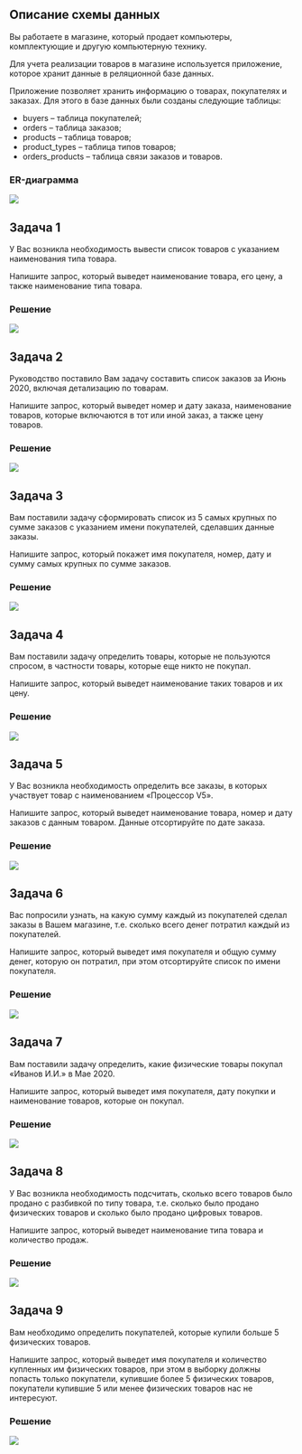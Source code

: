 ## Описание схемы данных

Вы работаете в магазине, который продает компьютеры, комплектующие и другую компьютерную технику.

Для учета реализации товаров в магазине используется приложение, которое хранит данные в реляционной базе данных.

Приложение позволяет хранить информацию о товарах, покупателях и заказах. Для этого в базе данных были созданы следующие таблицы:

- buyers – таблица покупателей;
- orders – таблица заказов;
- products – таблица товаров;
- product_types – таблица типов товаров;
- orders_products – таблица связи заказов и товаров.

### ER-диаграмма

![](screenshots/ER-диаграмма.PNG)

## Задача 1
У Вас возникла необходимость вывести список товаров с указанием наименования типа товара.

Напишите запрос, который выведет наименование товара, его цену, а также наименование типа товара.

### Решение
![](screenshots/Объединение_данных/1.PNG)

## Задача 2
Руководство поставило Вам задачу составить список заказов за Июнь 2020, включая детализацию по товарам.

Напишите запрос, который выведет номер и дату заказа, наименование товаров, которые включаются в тот или иной заказ, а также цену товаров.

### Решение
![](screenshots/Объединение_данных/2.PNG)

## Задача 3
Вам поставили задачу сформировать список из 5 самых крупных по сумме заказов с указанием имени покупателей, сделавших данные заказы.

Напишите запрос, который покажет имя покупателя, номер, дату и сумму самых крупных по сумме заказов.

### Решение
![](screenshots/Объединение_данных/3.PNG)

## Задача 4
Вам поставили задачу определить товары, которые не пользуются спросом, в частности товары, которые еще никто не покупал.

Напишите запрос, который выведет наименование таких товаров и их цену.

### Решение
![](screenshots/Объединение_данных/4.PNG)

## Задача 5
У Вас возникла необходимость определить все заказы, в которых участвует товар с наименованием «Процессор V5».

Напишите запрос, который выведет наименование товара, номер и дату заказов с данным товаром. Данные отсортируйте по дате заказа.

### Решение
![](screenshots/Объединение_данных/5.PNG)

## Задача 6
Вас попросили узнать, на какую сумму каждый из покупателей сделал заказы в Вашем магазине, т.е. сколько всего денег потратил каждый из покупателей.

Напишите запрос, который выведет имя покупателя и общую сумму денег, которую он потратил, при этом отсортируйте список по имени покупателя.

### Решение
![](screenshots/Объединение_данных/6.PNG)

## Задача 7
Вам поставили задачу определить, какие физические товары покупал «Иванов И.И.» в Мае 2020.

Напишите запрос, который выведет имя покупателя, дату покупки и наименование товаров, которые он покупал.

### Решение
![](screenshots/Объединение_данных/7.PNG)

## Задача 8
У Вас возникла необходимость подсчитать, сколько всего товаров было продано с разбивкой по типу товара, т.е. сколько было продано физических товаров и сколько было продано цифровых товаров.

Напишите запрос, который выведет наименование типа товара и количество продаж.

### Решение
![](screenshots/Объединение_данных/8.PNG)

## Задача 9
Вам необходимо определить покупателей, которые купили больше 5 физических товаров.

Напишите запрос, который выведет имя покупателя и количество купленных им физических товаров, при этом в выборку должны попасть только покупатели, купившие более 5 физических товаров, покупатели купившие 5 или менее физических товаров нас не интересуют.

### Решение
![](screenshots/Объединение_данных/9.PNG)
